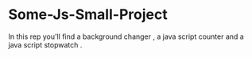 # Some-Js-Small-Project
In this rep you'll find a background changer , a java script counter and a java script stopwatch .
